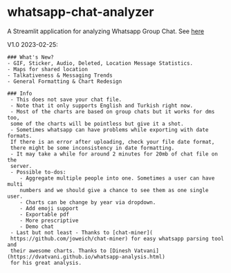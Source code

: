# whatsapp-chat-analyzer
A Streamlit application for analyzing Whatsapp Group Chat. See [here](https://koftezz-whatsapp-chat-analyzer-streamlit-app-96gt93.streamlit.app/)

V1.0 2023-02-25:

    ### What's New?
    - GIF, Sticker, Audio, Deleted, Location Message Statistics.
    - Maps for shared location
    - Talkativeness & Messaging Trends
    - General Formatting & Chart Redesign
    
    ### Info
     - This does not save your chat file.
     - Note that it only supports English and Turkish right now.
     - Most of the charts are based on group chats but it works for dms too, 
     some of the charts will be pointless but give it a shot.
     - Sometimes whatsapp can have problems while exporting with date formats. 
     If there is an error after uploading, check your file date format, 
     there might be some inconsistency in date formatting. 
     - It may take a while for around 2 minutes for 20mb of chat file on the 
     server.
     - Possible to-dos:
        - Aggregate multiple people into one. Sometimes a user can have multi 
        numbers and we should give a chance to see them as one single user.
        - Charts can be change by year via dropdown.
        - Add emoji support
        - Exportable pdf
        - More prescriptive
        - Demo chat
     - Last but not least - Thanks to [chat-miner](
     https://github.com/joweich/chat-miner) for easy whatsapp parsing tool and 
     their awesome charts. Thanks to [Dinesh Vatvani](https://dvatvani.github.io/whatsapp-analysis.html) 
     for his great analysis.
